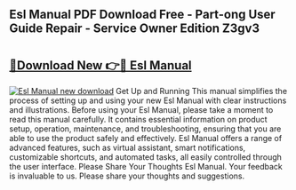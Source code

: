 ## Esl Manual PDF Download Free - Part-ong User Guide Repair - Service Owner Edition Z3gv3

# <h2><a href="http://bc26840.oget.top/?id=Esl+Manual">🔗Download New 👉🔴 Esl Manual</a></h2>

[![Esl Manual new download](https://i.imgur.com/5g1atiW.png)](http://bc26840.oget.top/?id=Esl+Manual)
Get Up and Running This manual simplifies the process of setting up and using your new Esl Manual with clear instructions and illustrations. Before using your Esl Manual, please take a moment to read this manual carefully. It contains essential information on product setup, operation, maintenance, and troubleshooting, ensuring that you are able to use the product safely and effectively. Esl Manual offers a range of advanced features, such as virtual assistant, smart notifications, customizable shortcuts, and automated tasks, all easily controlled through the user interface. Please Share Your Thoughts Esl Manual. Your feedback is invaluable to us. Please share your thoughts and suggestions.
